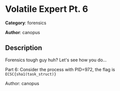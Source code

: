 # Volatile Expert Pt. 6


**Category**: forensics

**Author**: canopus

## Description

Forensics tough guy huh? Let's see how you do...

Part 6: Consider the process with PID=972, the flag is `ECSC{sha1(task_struct)}`


Author: canopus

